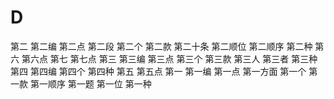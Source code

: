 
# D

第二
第二编
第二点
第二段
第二个
第二款
第二十条
第二顺位
第二顺序
第二种
第六
第六点
第七
第七点
第三
第三编
第三点
第三个
第三款
第三人
第三者
第三种
第四
第四编
第四个
第四种
第五
第五点
第一
第一编
第一点
第一方面
第一个
第一款
第一顺序
第一题
第一位
第一种


